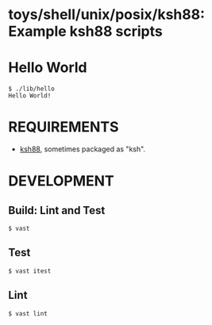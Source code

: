 # toys/shell/unix/posix/ksh88: Example ksh88 scripts

# Hello World

```console
$ ./lib/hello
Hello World!
```

# REQUIREMENTS

* [ksh88](http://www.kornshell.com/), sometimes packaged as "ksh".

# DEVELOPMENT

## Build: Lint and Test

```console
$ vast
```

## Test

```console
$ vast itest
```

## Lint

```console
$ vast lint
```
